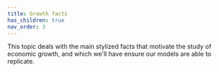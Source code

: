 ```yaml
---
title: Growth facts
has_children: true
nav_order: 3
---
```


This topic deals with the main stylized facts that motivate the study of economic growth, and which we'll have ensure our models are able to replicate.
